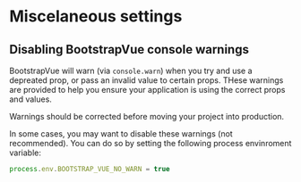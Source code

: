 # Miscelaneous settings

## Disabling BootstrapVue console warnings

BootstrapVue will warn (via `console.warn`) when you try and use a depreated prop, or pass
an invalid value to certain props.  THese warnings are provided to help you ensure your
application is using the correct props and values.

Warnings should be corrected before moving your project into production.

In some cases, you may want to disable these warnings (not recommended). You can do so by
setting the following process envinroment variable:

<!-- eslint-disable no-unused-vars -->

```js
process.env.BOOTSTRAP_VUE_NO_WARN = true
```

